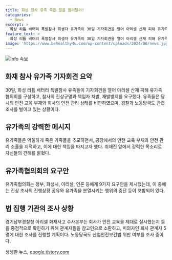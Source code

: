 ```yaml
---
title: 화성 참사 유족 죽은 딸을 돌려달라!
categories:
  - News
excerpt: >
  화성 리튬 배터리 폭발참사 희생자 유가족이 30일 기자회견을 열어 아리셀 산재 피해 유가족 협의회를 구성했다. 유가족들은 참사의 진상규명과 책임자 처벌, 재발방지를 요구하며 정부와 회사에 9가지 요구안을 제시했다. 해당 사고와 관련하여 경찰과 노동당국은 안전 규정 준수 여부를 조사하고, 정부는 자율 규제 제도의 허점을 인정하는 분위기다. 
feature_text: >
  화성 리튬 배터리 폭발참사 희생자 유가족이 30일 기자회견을 열어 아리셀 산재 피해 유가족 협의회를 구성했다. 유가족들은 참사의 진상규명과 책임자 처벌, 재발방지를 요구하며 정부와 회사에 9가지 요구안을 제시했다. 해당 사고와 관련하여 경찰과 노동당국은 안전 규정 준수 여부를 조사하고, 정부는 자율 규제 제도의 허점을 인정하는 분위기다. 
image: 'https://www.behealthy4u.com/wp-content/uploads/2024/06/news.jpg'
---
```


<p><img src="https://www.behealthy4u.com/wp-content/uploads/2024/06/news.jpg" alt="info 속보" /></p>

<h2 data-ke-size="size26">화재 참사 유가족 기자회견 요약</h2>

<p data-ke-size="size16">30일, 화성 리튬 배터리 폭발참사 유족들이 기자회견을 열어 아리셀 산재 피해 유가족 협의회를 구성하고, 참사의 진상규명과 책임자 처벌, 재발방지를 요구했다. 유족들은 당시의 안전 교육 부재와 회사의 안전 관리 상태를 비판하였으며, 경찰과 노동당국도 관련 조사를 벌이고 있는 상황이다.</p>

<h2 data-ke-size="size26">유가족의 강력한 메시지</h2>

<p data-ke-size="size16">유가족들은 억울하게 죽은 가족들을 추모하면서, 공장에서의 안전 교육 부재와 안전 관리 소홀을 지적하고, 이에 대한 책임을 따지고자 했다. 취재진 앞에서 강력한 목소리로 자신들의 견해를 밝혔다.</p>

<h2 data-ke-size="size26">유가족협의회의 요구안</h2>

<p data-ke-size="size16">유가족협의회는 정부, 화성시, 아리셀, 언론 등에게 9가지 요구안을 제시했는데, 이 중에는 진상 조사의 진행상황 공유와 유가족을 분열시키는 행위의 중단 등이 포함되어 있다.</p>

<h2 data-ke-size="size26">법 집행 기관의 조사 상황</h2>

<p data-ke-size="size16">경기남부경찰청 아리셀 화재사고 수사본부는 회사가 안전 교육을 제대로 실시했는지 등을 중점적으로 확인하기 위해 관계자들을 참고인으로 소환하고, 피의자인 회사 관계자 5명에 대한 조사를 진행할 계획이다. 노동당국도 산업안전보건법 위반 여부를 조사 중이다.</p>
생생한 뉴스, <a href="https://qoogle.tistory.com" rel="dofollow">qoogle.tistory.com</a>


